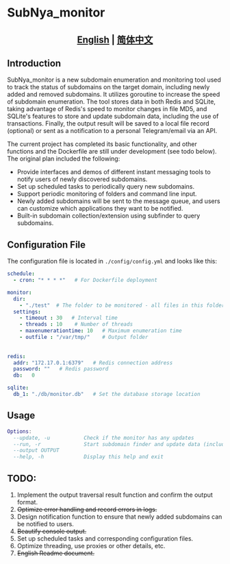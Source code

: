 <!--
 * @Author: 1dayluo
 * @Date: 2023-02-07 11:18:40
 * @LastEditTime: 2023-03-08 09:30:35
-->
# SubNya_monitor
## <div align="center"><b><a href="README.md">English</a> | <a href="README_CN.md">简体中文</a></b></div>

## Introduction

SubNya_monitor is a new subdomain enumeration and monitoring tool used to track the status of subdomains on the target domain, including newly added and removed subdomains. It utilizes goroutine to increase the speed of subdomain enumeration. The tool stores data in both Redis and SQLite, taking advantage of Redis's speed to monitor changes in file MD5, and SQLite's features to store and update subdomain data, including the use of transactions. Finally, the output result will be saved to a local file record (optional) or sent as a notification to a personal Telegram/email via an API.

The current project has completed its basic functionality, and other functions and the Dockerfile are still under development (see todo below). The original plan included the following:

- Provide interfaces and demos of different instant messaging tools to notify users of newly discovered subdomains.
- Set up scheduled tasks to periodically query new subdomains.
- Support periodic monitoring of folders and command line input.
- Newly added subdomains will be sent to the message queue, and users can customize which applications they want to be notified.
- Built-in subdomain collection/extension using subfinder to query subdomains.

## Configuration File

The configuration file is located in `./config/config.yml` and looks like this:

```yml
schedule:
  - cron: "* * * *"   # For Dockerfile deployment

monitor:
  dir: 
    - "./test"  # The folder to be monitored - all files in this folder will be traversed
  settings:
    - timeout : 30   # Interval time
    - threads : 10    # Number of threads
    - maxenumerationtime: 10   # Maximum enumeration time
    - outfile : "/var/tmp/"    # Output folder
  
  
redis:
  addr: "172.17.0.1:6379"   # Redis connection address
  password: ""   # Redis password
  db:   0 

sqlite:
  db_1: "./db/monitor.db"   # Set the database storage location
```

## Usage

```lua
Options:
  --update, -u           Check if the monitor has any updates
  --run, -r              Start subdomain finder and update data (including response status code) in SQLite
  --output OUTPUT
  --help, -h             Display this help and exit
```



## TODO:

1. Implement the output traversal result function and confirm the output format.
2. ~~Optimize error handling and record errors in logs.~~
3. Design notification function to ensure that newly added subdomains can be notified to users.
4. ~~Beautify console output.~~
5. Set up scheduled tasks and corresponding configuration files.
6. Optimize threading, use proxies or other details, etc.
7. ~~English Readme document.~~



